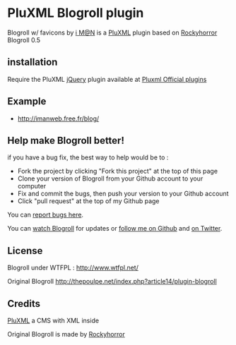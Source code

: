 PluXML Blogroll plugin
======================

Blogroll w/ favicons by [i M@N][ali0une_site] is a [PluXML][pluxml_site] plugin based on [Rockyhorror][Rockyhorror_site] Blogroll 0.5

## installation
Require the PluXML [jQuery][jquery_site] plugin available at [Pluxml Official plugins][pluxml_plugins]

## Example

* <http://imanweb.free.fr/blog/>

## Help make Blogroll better!

if you have a bug fix, the best way to help would be to :

* Fork the project by clicking "Fork this project" at the top of this page
* Clone your version of Blogroll from your Github account to your computer
* Fix and commit the bugs, then push your version to your Github account
* Click "pull request" at the top of my Github page

You can [report bugs here][issues]. 

You can [watch Blogroll][github_watch] for updates or [follow me on Github][github_follow] 
and [on Twitter][twitter_follow].

## License
Blogroll under WTFPL : <http://www.wtfpl.net/> 

Original Blogroll <http://thepoulpe.net/index.php?article14/plugin-blogroll>

## Credits
[PluXML][pluxml_site] a CMS with XML inside 

Original Blogroll is made by [Rockyhorror][Rockyhorror_site]

[pluxml_site]: http://www.pluxml.org/
[pluxml_plugins]: http://wiki.pluxml.org/index.php?page=Plugins+officiels
[jquery_site]: http://www.jquery.com
[ali0une_site]: http://imanweb.free.fr
[Rockyhorror_site]: http://thepoulpe.net
[issues]: http://github.com/ali0une/Blogroll/issues
[mail_me]: http://github.com/inbox/new/ali0une
[github_watch]: http://github.com/ali0une/Blogroll/toggle_watch
[github_follow]: http://github.com/users/follow?target=ali0une
[twitter_follow]: http://twitter.com/ali0une
